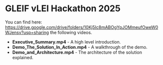 # GLEIF vLEI Hackathon 2025

You can find here: https://drive.google.com/drive/folders/10Kj5Ic8mABOgYpJOMmeufOweW0WJensv?usp=sharing the following videos.

* **Executive_Summary.mp4** - A high level introduction.
* **Demo_The_Solution_In_Action.mp4** - A walkthrough of the demo.
* **Demo_and_Architecture.mp4** - The architecture of the solution explained.